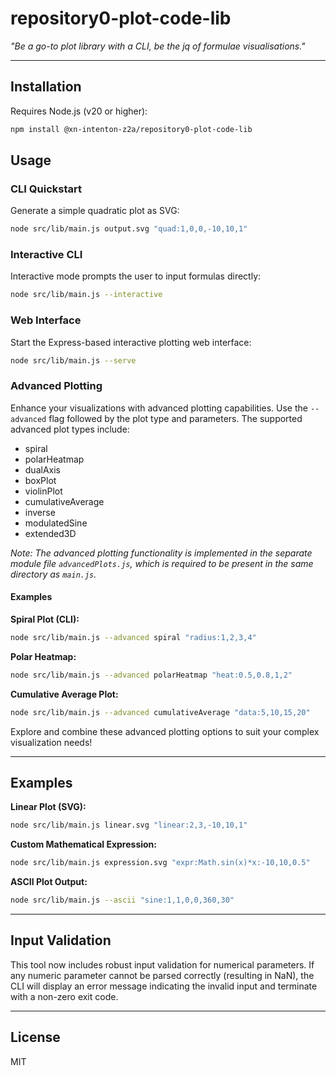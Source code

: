 # repository0-plot-code-lib

_"Be a go-to plot library with a CLI, be the jq of formulae visualisations."_

---

## Installation

Requires Node.js (v20 or higher):

```bash
npm install @xn-intenton-z2a/repository0-plot-code-lib
```

## Usage

### CLI Quickstart

Generate a simple quadratic plot as SVG:

```bash
node src/lib/main.js output.svg "quad:1,0,0,-10,10,1"
```

### Interactive CLI

Interactive mode prompts the user to input formulas directly:

```bash
node src/lib/main.js --interactive
```

### Web Interface

Start the Express-based interactive plotting web interface:

```bash
node src/lib/main.js --serve
```

### Advanced Plotting

Enhance your visualizations with advanced plotting capabilities. Use the `--advanced` flag followed by the plot type and parameters. The supported advanced plot types include:

- spiral
- polarHeatmap
- dualAxis
- boxPlot
- violinPlot
- cumulativeAverage
- inverse
- modulatedSine
- extended3D

_Note: The advanced plotting functionality is implemented in the separate module file `advancedPlots.js`, which is required to be present in the same directory as `main.js`._

#### Examples

**Spiral Plot (CLI):**

```bash
node src/lib/main.js --advanced spiral "radius:1,2,3,4"
```

**Polar Heatmap:**

```bash
node src/lib/main.js --advanced polarHeatmap "heat:0.5,0.8,1,2"
```

**Cumulative Average Plot:**

```bash
node src/lib/main.js --advanced cumulativeAverage "data:5,10,15,20"
```

Explore and combine these advanced plotting options to suit your complex visualization needs!

---

## Examples

**Linear Plot (SVG):**

```bash
node src/lib/main.js linear.svg "linear:2,3,-10,10,1"
```

**Custom Mathematical Expression:**

```bash
node src/lib/main.js expression.svg "expr:Math.sin(x)*x:-10,10,0.5"
```

**ASCII Plot Output:**

```bash
node src/lib/main.js --ascii "sine:1,1,0,0,360,30"
```

---

## Input Validation

This tool now includes robust input validation for numerical parameters. If any numeric parameter cannot be parsed correctly (resulting in NaN), the CLI will display an error message indicating the invalid input and terminate with a non-zero exit code.

---

## License

MIT